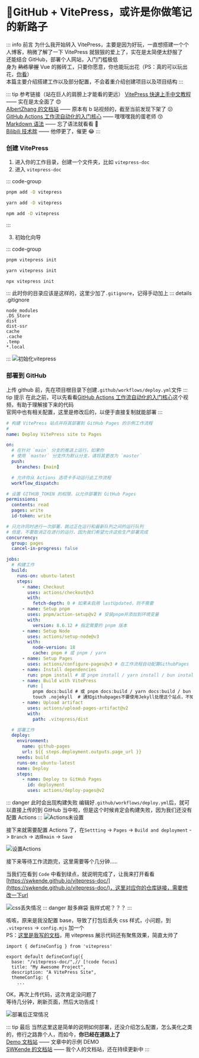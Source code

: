 # 📔GitHub + VitePress，或许是你做笔记的新路子

::: info 前言
为什么我开始转入 VitePress，主要是因为好玩，一直想搭建一个个人博客，稍微了解了一下 VitePress 就狠狠的爱上了，实在是太简便太舒服了
<br>
还能结合 GitHub，部署个人网站，入门门槛极低
<br>
身为 ~~熟练掌握~~ Vue 的搬砖工，只要你愿意，你也能玩出花（PS：真的可以玩出花，[你看](https://vitepress.yiov.top/)）
<br>
本篇主要介绍搭建工作以及部分配置，不会着重介绍创建项目以及项目结构
:::

::: tip 参考链接（站在巨人的肩膀上才能看的更远）
[VitePress 快速上手中文教程](https://vitepress.yiov.top/) —— 实在是太全面了 😍<br>
[AlbertZhang 的文档站](https://docs.bugdesigner.cn/docs/Tutorial/vitepress.html) —— 原本有 b 站视频的，截至当前发现下架了 😕<br>
[GitHub Actions 工作流自动化的入门核心](https://www.bilibili.com/video/BV1aT421y7Ar/?vd_source=e36103031144dca10ac67f24e861ac18) —— 嘿嘿嘿我的蛋老师 😚<br>
[Markdown 语法](https://markdown.com.cn) —— 忘了语法就看看 🤨<br>
[Bilibili 技术胖](https://www.bilibili.com/video/BV1bC411V7du/?spm_id_from=333.1007.top_right_bar_window_history.content.click&vd_source=e36103031144dca10ac67f24e861ac18) —— 他停更了，催更 😂
:::

### 创建 VitePress

1. 进入你的工作目录，创建一个文件夹，比如 `vitepress-doc`
2. 进入 `vitepress-doc`

::: code-group

```sh [pnpm]
pnpm add -D vitepress
```

```sh [yarn]
yarn add -D vitepress
```

```sh [npm]
npm add -D vitepress
```

:::

3. 初始化向导

::: code-group

```sh [pnpm]
pnpm vitepress init
```

```sh [yarn]
yarn vitepress init
```

```sh [npm]
npx vitepress init
```

:::
此时你的目录应该是这样的，这里少加了`.gitignore`，记得手动加上
::: details .gitignore

```
node_modules
.DS_Store
dist
dist-ssr
cache
.cache
.temp
*.local
```

:::
![初始化vitepress](/public/01_vitepress/初始化vitepress.png)

### 部署到 GitHub

上传 github 前，先在项目根目录下创建`.github/workflows/deploy.yml`文件
::: tip 提示
在此之前，可以先看看[GitHub Actions 工作流自动化的入门核心](https://www.bilibili.com/video/BV1aT421y7Ar/?vd_source=e36103031144dca10ac67f24e861ac18)这个视频，有助于理解接下来的代码
<br>
官网中也有相关配置，这里是修改后的，以便于直接复制就能部署
:::

```yaml
# 构建 VitePress 站点并将其部署到 GitHub Pages 的示例工作流程
#
name: Deploy VitePress site to Pages

on:
  # 在针对 `main` 分支的推送上运行。如果你
  # 使用 `master` 分支作为默认分支，请将其更改为 `master`
  push:
    branches: [main]

  # 允许你从 Actions 选项卡手动运行此工作流程
  workflow_dispatch:

# 设置 GITHUB_TOKEN 的权限，以允许部署到 GitHub Pages
permissions:
  contents: read
  pages: write
  id-token: write

# 只允许同时进行一次部署，跳过正在运行和最新队列之间的运行队列
# 但是，不要取消正在进行的运行，因为我们希望允许这些生产部署完成
concurrency:
  group: pages
  cancel-in-progress: false

jobs:
  # 构建工作
  build:
    runs-on: ubuntu-latest
    steps:
      - name: Checkout
        uses: actions/checkout@v3
        with:
          fetch-depth: 0 # 如果未启用 lastUpdated，则不需要
      - name: Setup pnpm
        uses: pnpm/action-setup@v2 # 安装pnpm并添加到环境变量
        with:
          version: 8.6.12 # 指定需要的 pnpm 版本
      - name: Setup Node
        uses: actions/setup-node@v3
        with:
          node-version: 18
          cache: pnpm # 或 pnpm / yarn
      - name: Setup Pages
        uses: actions/configure-pages@v3 # 在工作流程自动配置GithubPages
      - name: Install dependencies
        run: pnpm install # 或 pnpm install / yarn install / bun install
      - name: Build with VitePress
        run: |
          pnpm docs:build # 或 pnpm docs:build / yarn docs:build / bun run docs:build
          touch .nojekyll  # 通知githubpages不要使用Jekyll处理这个站点，不知道为啥不生效，就手动搞了
      - name: Upload artifact
        uses: actions/upload-pages-artifact@v2
        with:
          path: .vitepress/dist

  # 部署工作
  deploy:
    environment:
      name: github-pages
      url: ${{ steps.deployment.outputs.page_url }}
    needs: build
    runs-on: ubuntu-latest
    name: Deploy
    steps:
      - name: Deploy to GitHub Pages
        id: deployment
        uses: actions/deploy-pages@v2
```

::: danger 此时会出现构建失败
编辑好`.github/workflows/deploy.yml`后，就可以直接上传的到 GitHub 当中啦，但是这个时候肯定会构建失败，因为我们还没有配置 Actions
:::
![Actions未设置](/public/01_vitepress/Actions未设置.png)

接下来就需要配置 Actions 了，在`Settting` -> `Pages` -> `Build and deployment` -> `Branch` -> `选择main` -> `Save`<br>

![设置Actions](/public/01_vitepress/设置Actions.png)

接下来等待工作流跑完，这里需要等个几分钟.....<br>

当我们在看到 `Code` 中看到绿点，就说明完成了，让我来打开看看[https://swkende.github.io/vitepress-doc/](https://swkende.github.io/vitepress-doc/)，这里对应你的仓库链接，需要修改一下url

![css丢失情况](/public/01_vitepress/css丢失情况.png)
::: danger 敲多麻袋
我样式呢？？？
:::

咳咳，原来是我没配置 base，导致了打包后丢失 css 样式，小问题，到 `.vitepress` -> `config.mjs` 加一个<br>
PS：[这里是我写的文档](https://swkende.github.io/vitepress-doc/)，用 vitepress 展示代码还有聚焦效果，简直太帅了

```js{4}
import { defineConfig } from 'vitepress'

export default defineConfig({
  base: "/vitepress-doc/",// [!code focus]
  title: "My Awesome Project",
  description: "A VitePress Site",
  themeConfig: {
    ...
```

OK，再次上传代码，这次肯定没问题了<br>
等待几分钟，刷新页面，然后大功告成！

![部署后正常情况](/public/01_vitepress/部署后正常情况.png)

::: tip 最后
当然这里这是简单的说明如何部署，还没介绍怎么配置，怎么美化之类的，修行之路靠个人，而如今，<strong>你已经在道路上了</strong><br>
[Demo 文档站](https://swkende.github.io/vitepress-doc/) —— 文章中的示例 DEMO<br>
[SWKende 的文档站](https://vitepress.yiov.top/) —— 我个人的文档站，还在持续更新中
:::
